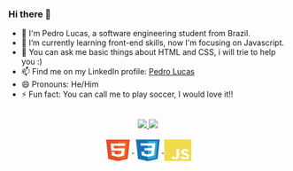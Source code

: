 ### Hi there 🧙‍

- 🧙‍ I'm Pedro Lucas, a software engineering student from Brazil. 
- 🌱 I’m currently learning front-end skills, now I'm focusing on Javascript. 
- 💬 You can ask me basic things about HTML and CSS, i will trie to help you :)
- 📫 Find me on my LinkedIn profile: <a href="https://www.linkedin.com/in/pedro-lucas-luckow-55b5b6214/">Pedro Lucas</a>
- 😄 Pronouns: He/Him
- ⚡ Fun fact: You can call me to play soccer, I would love it!!

<br>

<div style="display: inline_block;" align="center">
  <a href="https://github.com/pdrollucas">
  <img height="180em" src="https://github-readme-stats.vercel.app/api?username=pdrollucas&show_icons=true&theme=tokyonight&include_all_commits=true&count_private=true"/>
  <img height="180em" src="https://github-readme-stats.vercel.app/api/top-langs/?username=pdrollucas&layout=compact&langs_count=7&theme=tokyonight"/>
</div>

<div style="display: inline_block;" align="center"><br>
  <img align="center" alt="HTML" height="40" width="50" src="https://raw.githubusercontent.com/devicons/devicon/master/icons/html5/html5-original.svg">
  <img align="center" alt="CSS" height="40" width="50" src="https://raw.githubusercontent.com/devicons/devicon/master/icons/css3/css3-original.svg">
  <img align="center" alt="JavaScript" height="40" width="50" src="https://raw.githubusercontent.com/devicons/devicon/master/icons/javascript/javascript-plain.svg">
</div>

